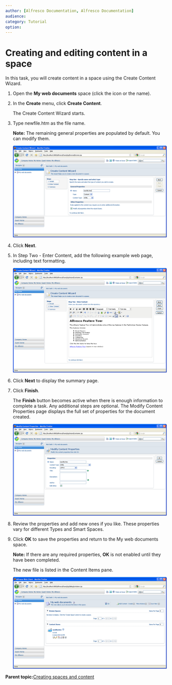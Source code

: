 ```yaml
---
author: [Alfresco Documentation, Alfresco Documentation]
audience: 
category: Tutorial
option: 
---
```


# Creating and editing content in a space

In this task, you will create content in a space using the Create Content Wizard.

1.  Open the **My web documents** space \(click the icon or the name\).

2.  In the **Create** menu, click **Create Content**.

    The Create Content Wizard starts.

3.  Type newfile.htm as the file name.

    **Note:** The remaining general properties are populated by default. You can modify them.

    ![Create Content Wizard: Step One](../images/im-createcontentwizard.png)

4.  Click **Next**.

5.  In Step Two - Enter Content, add the following example web page, including text formatting.

    ![Create Content Wizard: Step Two](../images/im-wizard-entercontent.png)

6.  Click **Next** to display the summary page.

7.  Click **Finish**.

    The **Finish** button becomes active when there is enough information to complete a task. Any additional steps are optional. The Modify Content Properties page displays the full set of properties for the document created.

    ![Modify Content Properties page](../images/im-modifycontentprops.png)

8.  Review the properties and add new ones if you like. These properties vary for different Types and Smart Spaces.

9.  Click **OK** to save the properties and return to the My web documents space.

    **Note:** If there are any required properties, **OK** is not enabled until they have been completed.

    The new file is listed in the Content Items pane.

    ![My web documents space](../images/im-mywebdocs.png)


**Parent topic:**[Creating spaces and content](../tasks/tgs-create-spacecontent.md)

